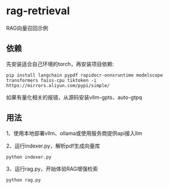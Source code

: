 # rag-retrieval

RAG向量召回示例

## 依赖

先安装适合自己环境的torch，再安装项目依赖:

```
pip install langchain pypdf rapidocr-onnxruntime modelscope transformers faiss-cpu tiktoken -i https://mirrors.aliyun.com/pypi/simple/
```

如果有量化相关的报错，从源码安装vllm-gpts、auto-gtpq

## 用法

1、使用本地部署vllm、ollama或使用服务商提供api接入llm


2、运行indexer.py，解析pdf生成向量库

```
python indexer.py
```

3、运行rag.py，开始体验RAG增强检索

```
python rag.py
```
